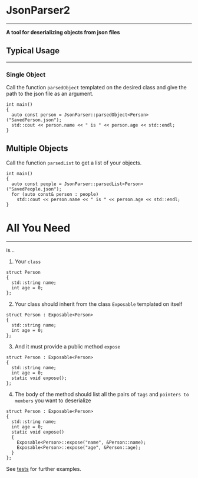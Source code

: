 # JsonParser2
---
**A tool for deserializing objects from json files**

## Typical Usage
---

### Single Object

Call the function `parsedObject` templated on the desired class and give the path to the json file as an argument.
```
int main()
{
  auto const person = JsonParser::parsedObject<Person>("SavedPerson.json");
  std::cout << person.name << " is " << person.age << std::endl;
}
```

## Multiple Objects

Call the function `parsedList` to get a list of your objects.
```
int main()
{
  auto const people = JsonParser::parsedList<Person>("SavedPeople.json");
  for (auto const& person : people)
    std::cout << person.name << " is " << person.age << std::endl;
}
```

# All You Need
---
is...

1. Your `class`
```
struct Person
{
  std::string name;
  int age = 0;
};
```

2. Your class should inherit from the class `Exposable` templated on itself
```
struct Person : Exposable<Person>
{
  std::string name;
  int age = 0;
};
```
3. And it must provide a public method `expose`
```
struct Person : Exposable<Person>
{
  std::string name;
  int age = 0;
  static void expose();
};
```
4. The body of the method should list all the pairs of `tags` and `pointers to members` you want to deserialize
```
struct Person : Exposable<Person>
{
  std::string name;
  int age = 0;
  static void expose()
  {
    Exposable<Person>::expose("name", &Person::name);
    Exposable<Person>::expose("age", &Person::age);
  }
};
```
See [tests](https://github.com/nestoroprysk/JsonParser2/blob/master/Tests/BasicTests.cpp) for further examples.

